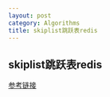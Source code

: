 ```yaml
---
layout: post
category: Algorithms
title: skiplist跳跃表redis
---
```


## skiplist跳跃表redis

[参考链接](https://juejin.im/post/57fa935b0e3dd90057c50fbc#heading-7)


